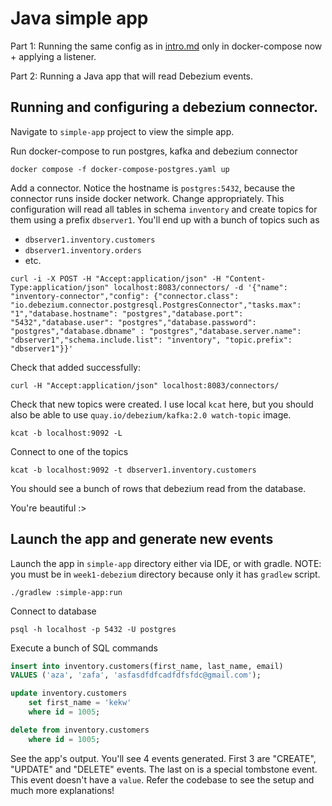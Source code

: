 # Java simple app

Part 1: Running the same config as in [intro.md](../docs/intro.md) only in docker-compose now + applying a listener.

Part 2: Running a Java app that will read Debezium events.

## Running and configuring a debezium connector.

Navigate to `simple-app` project to view the simple app.

Run docker-compose to run postgres, kafka and debezium connector

```shell
docker compose -f docker-compose-postgres.yaml up
```

Add a connector. Notice the hostname is `postgres:5432`, because the connector runs inside docker network. Change
appropriately. This configuration will read all tables in schema `inventory` and create topics for them using a prefix 
`dbserver1`. You'll end up with a bunch of topics such as
- `dbserver1.inventory.customers`
- `dbserver1.inventory.orders`
- etc.

```shell
curl -i -X POST -H "Accept:application/json" -H "Content-Type:application/json" localhost:8083/connectors/ -d '{"name": "inventory-connector","config": {"connector.class": "io.debezium.connector.postgresql.PostgresConnector","tasks.max": "1","database.hostname": "postgres","database.port": "5432","database.user": "postgres","database.password": "postgres","database.dbname" : "postgres","database.server.name": "dbserver1","schema.include.list": "inventory", "topic.prefix": "dbserver1"}}'
```

Check that added successfully:

```shell
curl -H "Accept:application/json" localhost:8083/connectors/
```

Check that new topics were created. I use local `kcat` here, but you should also be able to
use `quay.io/debezium/kafka:2.0 watch-topic` image.

```shell
kcat -b localhost:9092 -L
```

Connect to one of the topics

```shell
kcat -b localhost:9092 -t dbserver1.inventory.customers
```

You should see a bunch of rows that debezium read from the database. 

You're beautiful :>

## Launch the app and generate new events

Launch the app in `simple-app` directory either via IDE, or with gradle. NOTE: you must be in `week1-debezium` directory because only it has `gradlew` script. 
```shell
./gradlew :simple-app:run
```

Connect to database 

```shell
psql -h localhost -p 5432 -U postgres
```

Execute a bunch of SQL commands
```sql
insert into inventory.customers(first_name, last_name, email)
VALUES ('aza', 'zafa', 'asfasdfdfcadfdfsfdc@gmail.com');

update inventory.customers
    set first_name = 'kekw'
    where id = 1005;

delete from inventory.customers
    where id = 1005;
```

See the app's output. You'll see 4 events generated. First 3 are "CREATE", "UPDATE" and "DELETE" events. The last on is 
a special tombstone event. This event doesn't have a `value`. Refer the codebase to see the setup and much more explanations! 
